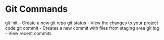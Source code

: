 # Git Commands

git init - Create a new git repo
git status - View the changes to your project code
git commit - Creates a new commit with files from staging area
git log - View recent commits